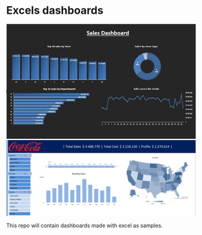# Excels dashboards

![dashboard.jpd](https://github.com/maxidiazbattan/excel/blob/main/dashboard.jpg)
![dashboard%20coca%20cola.jpeg](https://github.com/maxidiazbattan/excel/blob/main/dashboard%20coca%20cola.jpeg)

This repo will contain dashboards made with excel as samples.
